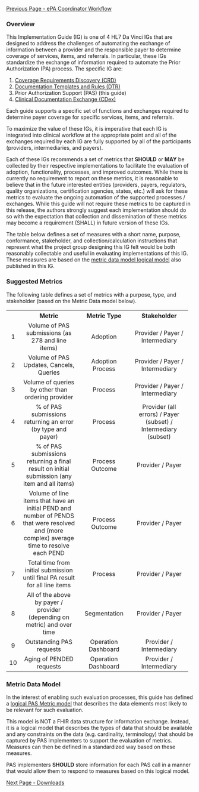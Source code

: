 [Previous Page - ePA Coordinator Workflow](epaWorkflow.html)

### Overview

This Implementation Guide (IG) is one of 4 HL7 Da Vinci IGs that are designed to address the challenges of automating the exchange of information between a provider and the responsible payer to determine coverage of services, items, and referrals. In particular, these IGs standardize the exchange of information required to automate the Prior Authorization (PA) process. The specific IG are:

1. [Coverage Requirements Discovery (CRD)](http://hl7.org/fhir/us/davinci-crd)
2. [Documentation Templates and Rules (DTR)](http://hl7.org/fhir/us/davinci-dtr)
3. Prior Authorization Support (PAS) (this guide)
4. [Clinical Documentation Exchange (CDex)](http://hl7.org/fhir/us/davinci-cdex)

Each guide supports a specific set of functions and exchanges required to determine payer coverage for specific services, items, and referrals.

To maximize the value of these IGs, it is imperative that each IG is integrated into clinical workflow at the appropriate point and all of the exchanges required by each IG are fully supported by all of the participants (providers, intermediaries, and payers).

Each of these IGs recommends a set of metrics that **SHOULD** or **MAY** be collected by their respective implementations to facilitate the evaluation of adoption, functionality, processes, and improved outcomes. While there is currently no requirement to report on these metrics, it is reasonable to believe that in the future interested entities (providers, payers, regulators, quality organizations, certification agencies, states, etc.) will ask for these metrics to evaluate the ongoing automation of the supported processes / exchanges. While this guide will not require these metrics to be captured in this release, the authors strongly suggest each implementation should do so with the expectation that collection and dissemination of these metrics may become a requirement (SHALL) in future version of these IGs.

The table below defines a set of measures with a short name, purpose, conformance, stakeholder, and collection/calculation instructions that represent what the project group designing this IG felt would be both reasonably collectable and useful in evaluating implementations of this IG.  These measures are based on the [metric data model logical model](StructureDefinition-PASMetricData.html) also published in this IG.

### Suggested Metrics
The following table defines a set of metrics with a purpose, type, and stakeholder (based on the Metric Data model below). 

<table style="text-align: center; vertical-align: middle;">
  <tr>
    <th></th>
    <th style="width: 140px; text-align: center; vertical-align: middle;">Metric</th>
    <th style="width: 125px; text-align: center; vertical-align: middle;">Metric Type</th>
    <th style="width: 140px; text-align: center; vertical-align: middle;">Stakeholder</th>  
  </tr>
  <tr>
    <td style="text-align: center; vertical-align: middle;">1</td>
    <td style="text-align: center; vertical-align: middle;">Volume of PAS submissions (as 278 and line items)</td>
    <td style="text-align: center; vertical-align: middle;">Adoption</td>
    <td style="text-align: center; vertical-align: middle;">Provider / Payer / Intermediary</td>   
  </tr>
  <tr>
    <td style="text-align: center; vertical-align: middle;">2</td>
    <td style="text-align: center; vertical-align: middle;">Volume of PAS Updates, Cancels, Queries</td>
    <td style="text-align: center; vertical-align: middle;">Adoption Process</td>
    <td style="text-align: center; vertical-align: middle;">Provider / Payer / Intermediary</td>   
  </tr>
  <tr>
    <td style="text-align: center; vertical-align: middle;">3</td>
    <td style="text-align: center; vertical-align: middle;">Volume of queries by other than ordering provider</td>
    <td style="text-align: center; vertical-align: middle;">Process</td>
    <td style="text-align: center; vertical-align: middle;">Provider / Payer / Intermediary</td>   
  </tr>
  <tr>
    <td style="text-align: center; vertical-align: middle;">4</td>
    <td style="text-align: center; vertical-align: middle;">% of PAS submissions returning an error (by type and payer)</td>
    <td style="text-align: center; vertical-align: middle;">Process</td>
    <td style="text-align: center; vertical-align: middle;">Provider (all errors) / Payer (subset) / Intermediary (subset)</td>   
  </tr>
  <tr>
    <td style="text-align: center; vertical-align: middle;">5</td>
    <td style="text-align: center; vertical-align: middle;">% of PAS submissions returning a final result on initial submission (any item and all items)</td>
    <td style="text-align: center; vertical-align: middle;">Process Outcome</td>
    <td style="text-align: center; vertical-align: middle;">Provider / Payer</td>   
  </tr>
  <tr>
    <td style="text-align: center; vertical-align: middle;">6</td>
    <td style="text-align: center; vertical-align: middle;">Volume of line items that have an initial PEND and number of PENDS that were resolved and (more complex) average time to resolve each PEND</td>
    <td style="text-align: center; vertical-align: middle;">Process Outcome</td>
    <td style="text-align: center; vertical-align: middle;">Provider / Payer</td>   
  </tr>
  <tr>
    <td style="text-align: center; vertical-align: middle;">7</td>
    <td style="text-align: center; vertical-align: middle;">Total time from initial submission until final PA result for all line items</td>
    <td style="text-align: center; vertical-align: middle;">Process</td>
    <td style="text-align: center; vertical-align: middle;">Provider / Payer</td>   
  </tr>
  <tr>
    <td style="text-align: center; vertical-align: middle;">8</td>
    <td style="text-align: center; vertical-align: middle;">All of the above by payer / provider (depending on metric) and over time</td>
    <td style="text-align: center; vertical-align: middle;">Segmentation</td>
    <td style="text-align: center; vertical-align: middle;">Provider / Payer</td>   
  </tr>
  <tr>
    <td style="text-align: center; vertical-align: middle;">9</td>
    <td style="text-align: center; vertical-align: middle;">Outstanding PAS requests</td>
    <td style="text-align: center; vertical-align: middle;">Operation Dashboard</td>
    <td style="text-align: center; vertical-align: middle;">Provider / Intermediary</td>   
  </tr>
  <tr>
    <td style="text-align: center; vertical-align: middle;">10</td>
    <td style="text-align: center; vertical-align: middle;">Aging of PENDED requests</td>
    <td style="text-align: center; vertical-align: middle;">Operation Dashboard</td>
    <td style="text-align: center; vertical-align: middle;">Provider / Intermediary</td>   
  </tr>
</table>

### Metric Data Model
In the interest of enabling such evaluation processes, this guide has defined a 
[logical PAS Metric model](StructureDefinition-PASMetricData.html) that describes the data elements most
likely to be relevant for such evaluation.

This model is NOT a FHIR data structure for information exchange.  Instead, it is a logical model that describes
the types of data that should be available and any constraints on the data (e.g. cardinality, terminology) that
should be captured by PAS implementers to support the evaluation of metrics.  Measures can then be defined
in a standardized way based on these measures.

PAS implementers **SHOULD** store information for each PAS call in a manner that would allow them to respond to
measures based on this logical model.

[Next Page - Downloads](downloads.html)